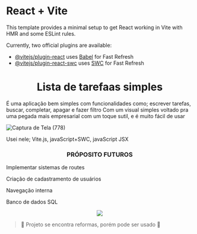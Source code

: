 
# React + Vite

This template provides a minimal setup to get React working in Vite with HMR and some ESLint rules.

Currently, two official plugins are available:

- [@vitejs/plugin-react](https://github.com/vitejs/vite-plugin-react/blob/main/packages/plugin-react/README.md) uses [Babel](https://babeljs.io/) for Fast Refresh
- [@vitejs/plugin-react-swc](https://github.com/vitejs/vite-plugin-react-swc) uses [SWC](https://swc.rs/) for Fast Refresh

<h1 align="center"> Lista de tarefaas simples </h1>
É uma aplicação bem simples com funcionalidades como; escrever tarefas, buscar, completar, apagar e fazer filtro
Com um visual simples voltado pra uma pegada mais empresarial com um toque sutil, e é muito fácil de usar



![Captura de Tela (778)](https://github.com/ANj0Geladu/listagem-de-tarefas/assets/108652849/fc0088ab-1115-4b03-a7ef-0e27fae6ef5d)


Usei nele; Vite.js, javaScript+SWC, javaScript JSX


<h3 align="center">PRÓPOSITO FUTUROS</h3>
<p>Implementar sistemas de routes</p>
<p>Criação de cadastramento de usuários<p/>
<p>Navegação interna<p/>
<p>Banco de dados SQL<p/>

<p align="center">
<img loading="lazy" src="http://img.shields.io/static/v1?label=STATUS&message=EM%20DESENVOLVIMENTO&color=GREEN&style=for-the-badge"/>
</p>

  > :construction: Projeto se encontra reformas, porém pode ser usado :construction:


